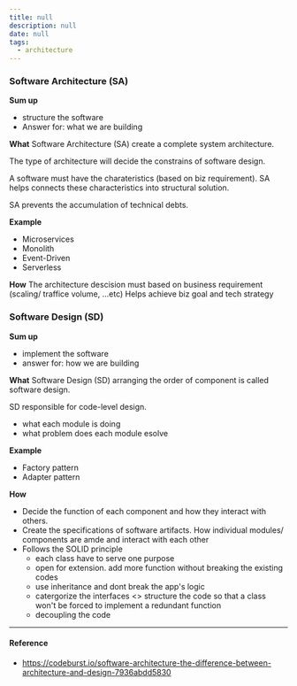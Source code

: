 ```yaml
---
title: null
description: null
date: null
tags:
  - architecture
---
```


### Software Architecture (SA)

**Sum up**

- structure the software
- Answer for: what we are building

**What** Software Architecture (SA) create a complete system architecture.

The type of architecture will decide the constrains of software design.

A software must have the charateristics (based on biz requirement). SA helps connects these characteristics into structural solution.

SA prevents the accumulation of technical debts.

**Example**

- Microservices
- Monolith
- Event-Driven
- Serverless

**How** The architecture descision must based on business requirement (scaling/ traffice volume, ...etc) Helps achieve biz goal and tech strategy

### Software Design (SD)

**Sum up**

- implement the software
- answer for: how we are building

**What** Software Design (SD) arranging the order of component is called software design.

SD responsible for code-level design.

- what each module is doing
- what problem does each module esolve

**Example**

- Factory pattern
- Adapter pattern

**How**

- Decide the function of each component and how they interact with others.
- Create the specifications of software artifacts. How individual modules/ components are amde and interact with each other
- Follows the SOLID principle
  - each class have to serve one purpose
  - open for extension. add more function without breaking the existing codes
  - use inheritance and dont break the app's logic
  - catergorize the interfaces <> structure the code so that a class won't be forced to implement a redundant function
  - decoupling the code

---

#### Reference

- https://codeburst.io/software-architecture-the-difference-between-architecture-and-design-7936abdd5830
